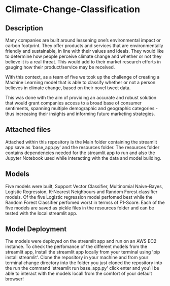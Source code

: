 # Climate-Change-Classification

## Description
Many companies are built around lessening one’s environmental impact or carbon footprint. They offer products and services that are environmentally friendly and sustainable, in line with their values and ideals. They would like to determine how people perceive climate change and whether or not they believe it is a real threat. This would add to their market research efforts in gauging how their product/service may be received.

With this context, as a team of five we took up the challenge of creating a Machine Learning model that is able to classify whether or not a person believes in climate change, based on their novel tweet data.

This was done with the aim of providing an accurate and robust solution that would grant companies access to a broad base of consumer sentiments, spanning multiple demographic and geographic categories - thus increasing their insights and informing future marketing strategies.

## Attached files
Attached within this repository is the Main folder containing the streamlit app save as 'base_app.py' and the resources folder. The resources folder contains dependencies needed for the streamlit app to run and also the Jupyter Notebook used while interacting with the data and model building.

## Models
Five models were built, Support Vector Classifier, Multinomial Naive-Bayes, Logistic Regression, K-Nearest Neighbours and Random Forest classifier models. 
Of the five Logistic regression model perfomed best while the Random Forest Classifier perfomed worst in termss of F1-Score.
Each of the five models are saved as pickle files in the resources folder and can be tested with the local streamlit app.

## Model Deployment
The models were deployed on the streamlit app and run on an AWS EC2 instance. To check the perfomance of the different models from the streamlit app, Install  the streamlit app locally from your terminal using 'pip install streamlit'.
Clone the repository in your machine and from your terminal change directory into the folder you just cloned the repository into the run the command 'streamlit run base_app.py' click enter and you'll be able to interact with the models locall from the comfort of your default browser!
